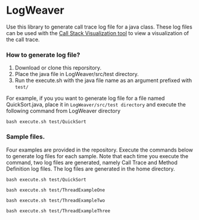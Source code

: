 # LogWeaver

Use this library to generate call trace log file for a java class. These log files can be used with the [Call Stack Visualization tool](https://github.com/omersalar/CSVFull) to view a visualization of the call trace.

### How to generate log file?
1. Download or clone this reporsitory.
2. Place the java file in LogWeaver/src/test directory.
3. Run the execute.sh with the java file name as an argument prefixed with `test/`
  
  For example, if you you want to generate log file for a file named QuickSort.java, place it in `LogWeaver/src/test directory` and execute the following command from LogWeaver directory
 
 `bash execute.sh test/QuickSort`

### Sample files.
Four examples are provided in the repository. Execute the commands below to generate log files for each sample. Note that each time you execute the command, two log files are generated, namely Call Trace and Method Definition log files. The log files are generated in the home directory.

`bash execute.sh test/QuickSort`

`bash execute.sh test/ThreadExampleOne`

`bash execute.sh test/ThreadExampleTwo`

`bash execute.sh test/ThreadExampleThree`
